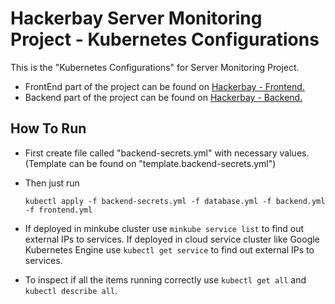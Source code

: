
# Hackerbay Server Monitoring Project - Kubernetes Configurations

This is the "Kubernetes Configurations" for Server Monitoring Project. 
  - FrontEnd part of the project can be found on [Hackerbay - Frontend.](https://github.com/SandunWebDev/hackerbay-frontend/)
  - Backend part of the project can be found on [Hackerbay - Backend.](https://github.com/SandunWebDev/hackerbay/)


## How To Run

  - First create file called "backend-secrets.yml" with necessary values. (Template can be found on "template.backend-secrets.yml")
  - Then just run 
  
    `kubectl apply -f backend-secrets.yml -f database.yml -f backend.yml -f frontend.yml`

  - If deployed in minkube cluster use `minkube service list` to find out external IPs to services.
    If deployed in cloud service cluster like Google Kubernetes Engine use `kubectl get service` to find out external IPs to services.

  - To inspect if all the items running correctly use `kubectl get all` and `kubectl describe all`.
     
